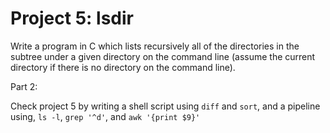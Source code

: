 # Project 5: lsdir

Write a program in C which lists recursively all of the directories in the subtree under a given directory on the command line (assume the current directory if there is no directory on the command line).

Part 2:

Check project 5 by writing a shell script using `diff` and `sort`, and a pipeline using, `ls -l`, `grep '^d'`, and `awk '{print $9}'`

